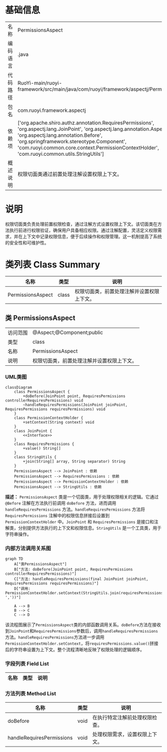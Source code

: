 # 基础信息

|      |      |
|------|------|
| 名称 | PermissionsAspect |
| 编码语言 | .java |
| 代码路径 | RuoYi-main/ruoyi-framework/src/main/java/com/ruoyi/framework/aspectj/PermissionsAspect.java |
| 包名 | com.ruoyi.framework.aspectj |
| 依赖项 | ['org.apache.shiro.authz.annotation.RequiresPermissions', 'org.aspectj.lang.JoinPoint', 'org.aspectj.lang.annotation.Aspect', 'org.aspectj.lang.annotation.Before', 'org.springframework.stereotype.Component', 'com.ruoyi.common.core.context.PermissionContextHolder', 'com.ruoyi.common.utils.StringUtils'] |
| 概述说明 | 权限切面类通过前置处理注解设置权限上下文。 |

# 说明

权限切面类负责处理前置权限检查，通过注解方式设置权限上下文。该切面类在方法执行前进行权限验证，确保用户具备相应权限。通过注解配置，灵活定义权限需求，并在上下文中记录权限信息，便于后续操作和权限管理。这一机制提高了系统的安全性和可维护性。

# 类列表 Class Summary

| 名称   | 类型  | 说明 |
|-------|------|-------------|
| PermissionsAspect | class | 权限切面类，前置处理注解并设置权限上下文。 |



## 类 PermissionsAspect

|      |      |
|------|------|
| 访问范围 | @Aspect;@Component;public |
| 类型 | class |
| 名称 | PermissionsAspect |
| 说明 | 权限切面类，前置处理注解并设置权限上下文。 |


### UML类图

```mermaid
classDiagram
    class PermissionsAspect {
        +doBefore(JoinPoint point, RequiresPermissions controllerRequiresPermissions) void
        ~handleRequiresPermissions(JoinPoint joinPoint, RequiresPermissions requiresPermissions) void
    }
    class PermissionContextHolder {
        +setContext(String context) void
    }
    class JoinPoint {
        <<Interface>>
    }
    class RequiresPermissions {
        +value() String[]
    }
    class StringUtils {
        +join(String[] array, String separator) String
    }
    PermissionsAspect --> JoinPoint : 依赖
    PermissionsAspect --> RequiresPermissions : 依赖
    PermissionsAspect --> PermissionContextHolder : 依赖
    PermissionsAspect --> StringUtils : 依赖
```

**描述：**
`PermissionsAspect` 类是一个切面类，用于处理权限相关的逻辑。它通过 `@Before` 注解在方法执行前调用 `doBefore` 方法，进而调用 `handleRequiresPermissions` 方法。`handleRequiresPermissions` 方法将 `RequiresPermissions` 注解中的权限信息拼接后设置到 `PermissionContextHolder` 中。`JoinPoint` 和 `RequiresPermissions` 是接口和注解类，分别提供方法执行的上下文和权限信息。`StringUtils` 是一个工具类，用于字符串操作。


### 内部方法调用关系图

```mermaid
graph TD
    A["类PermissionsAspect"]
    B["方法: doBefore(JoinPoint point, RequiresPermissions controllerRequiresPermissions)"]
    C["方法: handleRequiresPermissions(final JoinPoint joinPoint, RequiresPermissions requiresPermissions)"]
    D["调用: PermissionContextHolder.setContext(StringUtils.join(requiresPermissions.value(), ','))"]

    A --> B
    B --> C
    C --> D
```

该流程图展示了`PermissionsAspect`类的内部函数调用关系。`doBefore`方法在接收到`JoinPoint`和`RequiresPermissions`参数后，调用`handleRequiresPermissions`方法。`handleRequiresPermissions`方法进一步调用`PermissionContextHolder.setContext`，将`requiresPermissions.value()`拼接后的字符串设置为上下文。整个流程清晰地反映了权限处理的逻辑顺序。

### 字段列表 Field List

| 名称  | 类型  | 说明 |
|-------|-------|------|

### 方法列表 Method List

| 名称  | 类型  | 说明 |
|-------|-------|------|
| doBefore | void | 在执行特定注解前处理权限检查。 |
| handleRequiresPermissions | void | 处理权限需求，设置权限上下文。 |




